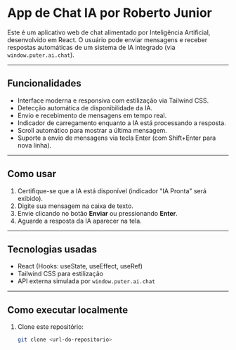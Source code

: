 # App de Chat IA por Roberto Junior

Este é um aplicativo web de chat alimentado por Inteligência Artificial, desenvolvido em React. O usuário pode enviar mensagens e receber respostas automáticas de um sistema de IA integrado (via `window.puter.ai.chat`).

---

## Funcionalidades

- Interface moderna e responsiva com estilização via Tailwind CSS.
- Detecção automática de disponibilidade da IA.
- Envio e recebimento de mensagens em tempo real.
- Indicador de carregamento enquanto a IA está processando a resposta.
- Scroll automático para mostrar a última mensagem.
- Suporte a envio de mensagens via tecla Enter (com Shift+Enter para nova linha).

---

## Como usar

1. Certifique-se que a IA está disponível (indicador "IA Pronta" será exibido).
2. Digite sua mensagem na caixa de texto.
3. Envie clicando no botão **Enviar** ou pressionando **Enter**.
4. Aguarde a resposta da IA aparecer na tela.

---

## Tecnologias usadas

- React (Hooks: useState, useEffect, useRef)
- Tailwind CSS para estilização
- API externa simulada por `window.puter.ai.chat`

---

## Como executar localmente

1. Clone este repositório:
   ```bash
   git clone <url-do-repositorio>
